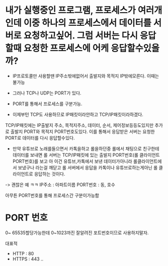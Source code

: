 # 내가 실행중인 프로그램, 프로세스가 여러개인데 이중 하나의 프로세스에서 데이터를 서버로 요청하고싶어. 그럼 서버는 다시 응답할때 요청한 프로세스에 어케 응답할수있을까?

- IP프로토콜만 사용할땐 IP주소밖에없어서 출발지와 목적지 IP밖에모른다. 이때는 불가능
- 그러나 TCP나 UDP는 PORT가 있다.
- PORT를 통해서 프로세스를 구분가능.

- 이제부턴 TCP도 사용하므로 IP패킷이라안하고 TCP/IP패킷이라하겠다.

TCP/IP패킷에는 IP출발지 주소, 목적지주소, 데이터, 순서, 제어정보등등도있지만 추가로 출발지 PORT와 목적지 PORT번호도있다. 이를 통해서 응답받은 서버는 요청한 PORT로 데이터를 다시 응답할수있다.

- 만약 유튜브로 노래를들으면서 카톡을하고 롤을하던중 롤에서 채팅으로 친구한테 데이터를 보내면 롤 서버는 TCP/IP패킷에 있는 출발지 PORT번호(롤 클라이언트 PORT번호)를 보고 아 이건 유튜브,카톡에서 보낸 데이터가아니라 롤클라이언트에서 보냈구나 라는걸 깨닫고 롤 서버에서 응답을 카톡이나 유튜브로하는게아닌 롤 클라이언트로 응답하는 것이다.

-> 괜찮은 예 ㅋㅋ
IP주소 : 아파트이름
PORT번호 : 동, 호수

아무튼 PORT번호를 통해 프로세스간 구분이가능함

# PORT 번호

0~ 65535할당가능한데 0~1023까진 잘알려진 포트번호이므로 사용하지말자.

대표적

- HTTP : 80
- HTTPS : 443
  ..
